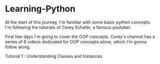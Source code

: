 # Learning-Python

At the start of this journey, I'm familiar with some basic python concepts.
I'm following the tutorials of Corey Schafer, a famous youtuber.

First few days I'm going to cover the OOP concepts.
Corey's channel has a series of 6 videos dedicated for OOP concepts alone, which I'm gonna follow along.

Tutorial 1 : Understanding Classes and Instances


